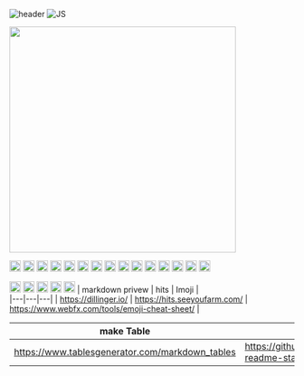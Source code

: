 ![header](https://capsule-render.vercel.app/api?type=wave&color=auto&height=300&section=header&text=Kym%20Git&fontSize=90)
![JS](https://img.shields.io/badge/hanul-kym-red?style=social)



<img  src="https://media.vlpt.us/images/onenonly/post/14c37996-9b4d-46a3-a1a9-ea686d172e2f/giphy.gif"  style='width:400px; height : 400px ;' />

<img src="https://img.shields.io/badge/Java-3766AB?style=flat-Dashe&logo=Java&logoColor=white"  style='height : 20px' /></a>
<img src="https://img.shields.io/badge/Spring-6DB33F?style=Static-square&logo=Spring&logoColor=white" style='height : 20px'></a>
<img src="https://img.shields.io/badge/Csharp-5C2D91?style=for-the-badge&logo=Csharp&logoColor=white"  style='height : 20px' /></a>
<img src="https://img.shields.io/badge/Android-3DDC84?style=for-the-badge&logo=Android&logoColor=white"  style='height : 20px'/></a>
<img src="https://img.shields.io/badge/Unity-3DDC84?style=flat-Underscore&logo=Unity&logoColor=white"  style='height : 20px'/></a>
<img src="https://img.shields.io/badge/.net-5C2D91?style=flat-square&logo=.net&logoColor=white"  style='height : 20px'/></a>
<img src="https://img.shields.io/badge/Github-3766AB?style=flat-Dashe&logo=Github&logoColor=white"  style='height : 20px' /></a>
<img src="https://img.shields.io/badge/JavaScript-F7DF1E?style=flat-square&logo=JavaScript&logoColor=white"  style='height : 20px' /></a>
<img src="https://img.shields.io/badge/Jquery-0769AD?style=plastic-square&logo=Jquery&logoColor=white"  style='height : 20px'/></a>
<img src="https://img.shields.io/badge/bootstrap-2166AB?style=Static-square&logo=bootstrap&logoColor=white"  style='height : 20px'/></a>
<img src="https://img.shields.io/badge/python-3766AB?style=Static-square&logo=python&logoColor=white"  style='height : 20px'/></a>
<img src="https://img.shields.io/badge/selenium-5D003F?style=Static-square&logo=selenium&logoColor=white"  style='height : 20px'/></a>
<img src="https://img.shields.io/badge/python-5C2D91?style=Static-square&logo=python&logoColor=white"  style='height : 20px'/></a>
<img src="https://img.shields.io/badge/docker-3766AB?style=Static-square&logo=docker&logoColor=white"  style='height : 20px'/></a>
<img src="https://img.shields.io/badge/Mysql-0066AB?style=Static-square&logo=Mysql&logoColor=white"  style='height : 20px'/></a>

<img src="https://img.shields.io/badge/Oracle-F80000?style=flat-square&logo=Oracle&logoColor=white"  style='height : 20px'/></a>
<img src="https://img.shields.io/badge/Mssql-CC2927?style=flat-square&logo=microsoftsqlserver&logoColor=white"  style='height : 20px' /></a>
<img src="https://img.shields.io/badge/MongoDB-47A248?style=flat-square&logo=MongoDB&logoColor=white" style='height : 20px'/></a>
<img src="https://img.shields.io/badge/MariaDB-003545?style=flat-square&logo=MariaDB&logoColor=white"  style='height : 20px' /></a>
<img src="https://img.shields.io/badge/firebase-5C2D91?style=flat-square&logo=firebase&logoColor=white"  style='height : 20px' /></a>
| markdown privew | hits | Imoji |  
|---|---|---|
| https://dillinger.io/ | https://hits.seeyoufarm.com/ |  https://www.webfx.com/tools/emoji-cheat-sheet/ |  

|  make Table | Git-Hub Stats  | make badge |  
|---|---|---|
| https://www.tablesgenerator.com/markdown_tables  |  https://github.com/anuraghazra/github-readme-stats | https://shiedls.io/ |  

